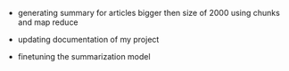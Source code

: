 - generating summary for articles bigger then size of 2000 using chunks and map reduce

- updating documentation of my project

- finetuning the summarization model
